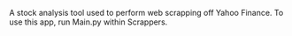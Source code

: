 A stock analysis tool used to perform web scrapping off Yahoo Finance.
To use this app, run Main.py within Scrappers.

